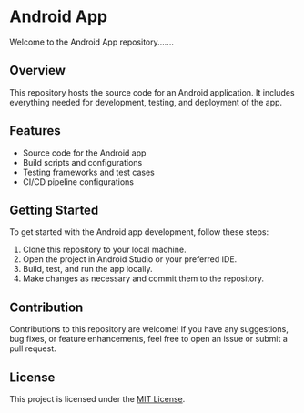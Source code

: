 # Android App


Welcome to the Android App repository.......

## Overview

This repository hosts the source code for an Android application. It includes everything needed for development, testing, and deployment of the app.

## Features

- Source code for the Android app
- Build scripts and configurations
- Testing frameworks and test cases
- CI/CD pipeline configurations

## Getting Started

To get started with the Android app development, follow these steps:

1. Clone this repository to your local machine.
2. Open the project in Android Studio or your preferred IDE.
3. Build, test, and run the app locally.
4. Make changes as necessary and commit them to the repository.

## Contribution

Contributions to this repository are welcome! If you have any suggestions, bug fixes, or feature enhancements, feel free to open an issue or submit a pull request.

## License

This project is licensed under the [MIT License](LICENSE).
